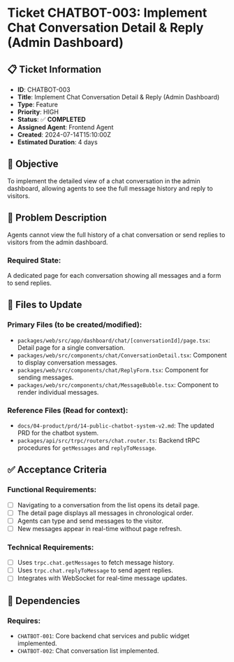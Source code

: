 # Ticket CHATBOT-003: Implement Chat Conversation Detail & Reply (Admin Dashboard)

## 📋 Ticket Information

- **ID**: CHATBOT-003
- **Title**: Implement Chat Conversation Detail & Reply (Admin Dashboard)
- **Type**: Feature
- **Priority**: HIGH
- **Status**: ✅ **COMPLETED**
- **Assigned Agent**: Frontend Agent
- **Created**: 2024-07-14T15:10:00Z
- **Estimated Duration**: 4 days

## 🎯 Objective

To implement the detailed view of a chat conversation in the admin dashboard, allowing agents to see the full message history and reply to visitors.

## 🚨 Problem Description

Agents cannot view the full history of a chat conversation or send replies to visitors from the admin dashboard.

### Required State:

A dedicated page for each conversation showing all messages and a form to send replies.

## 📁 Files to Update

### Primary Files (to be created/modified):

- `packages/web/src/app/dashboard/chat/[conversationId]/page.tsx`: Detail page for a single conversation.
- `packages/web/src/components/chat/ConversationDetail.tsx`: Component to display conversation messages.
- `packages/web/src/components/chat/ReplyForm.tsx`: Component for sending messages.
- `packages/web/src/components/chat/MessageBubble.tsx`: Component to render individual messages.

### Reference Files (Read for context):

- `docs/04-product/prd/14-public-chatbot-system-v2.md`: The updated PRD for the chatbot system.
- `packages/api/src/trpc/routers/chat.router.ts`: Backend tRPC procedures for `getMessages` and `replyToMessage`.

## ✅ Acceptance Criteria

### Functional Requirements:

- [ ] Navigating to a conversation from the list opens its detail page.
- [ ] The detail page displays all messages in chronological order.
- [ ] Agents can type and send messages to the visitor.
- [ ] New messages appear in real-time without page refresh.

### Technical Requirements:

- [ ] Uses `trpc.chat.getMessages` to fetch message history.
- [ ] Uses `trpc.chat.replyToMessage` to send agent replies.
- [ ] Integrates with WebSocket for real-time message updates.

## 🔗 Dependencies

### Requires:

- `CHATBOT-001`: Core backend chat services and public widget implemented.
- `CHATBOT-002`: Chat conversation list implemented.
